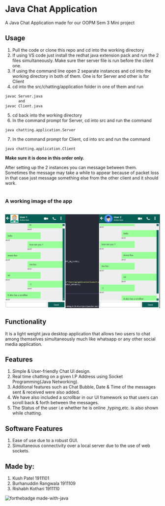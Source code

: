 # Java Chat Application

A Java Chat Application made for our OOPM Sem 3 Mini project

## Usage 
1. Pull the code or clone this repo and cd into the working directory
2. If using VS code just install the redhat java extension pack and run the 2 files simultaneously. Make sure ther server file is run before the client one.
3. If using the command line open 2 separate instances and cd into the working directory in both of them. One is for Server and other is for Client
4. cd into the src/chatting/application folder in one of them and run 
```bison
javac Server.java
      and
javac Client.java
```
5. cd back into the working directory
6. In the command prompt for Server, cd into src and run the command
```bison
java chatting.application.Server
```
7. In the command prompt for Client, cd into src and run the command
```bison
java chatting.application.Client
```

**Make sure it is done in this order only.**  

After setting up the 2 instances you can message between them. Sometimes the message may take a while to appear because of packet loss in that case just message something else from the other client and it should work.  
&nbsp;
### A working image of the app
&nbsp;
![image](images/1.png)

## Functionality

It is a light weight java desktop application that allows two users to chat among themselves simultaneously much like whatsapp or any other social media application.

## Features
1. Simple &  User-friendly Chat UI design.
2. Real time chatting on a given I.P Address using Socket Programming(Java Networking).
3. Additional features such as Chat Bubble, Date & Time of the messages sent & received were also added.
4. We have also included a scrollbar in our UI framework so that users can scroll back & forth between the messages.
5. The  Status of the user i.e whether he is online ,typing,etc. is also shown while chatting.


## Software Features

1. Ease of use due to a robust GUI.
2. Simultaneous connectivity over a local server due to the use of web sockets.

## Made by:

1. Kush Patel 1911101
2. Burhanuddin Rangwala 1911109
3. Rishabh Kothari 1911110

![forthebadge made-with-java](http://ForTheBadge.com/images/badges/made-with-java.svg)
